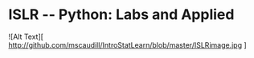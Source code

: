 # ISLR -- Python: Labs and Applied

![Alt Text][ http://github.com/mscaudill/IntroStatLearn/blob/master/ISLRimage.jpg ]
